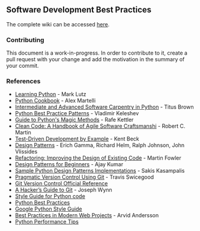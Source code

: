 ## Software Development Best Practices

The complete wiki can be accessed [here](https://github.com/trein/dev-best-practices/wiki).

### Contributing
This document is a work-in-progress. In order to contribute to it, create a pull request with your change and add the motivation in the summary of your commit.

### References

- [Learning Python](http://www.amazon.ca/Learning-Python-Mark-Lutz/dp/1449355730) - Mark Lutz
- [Python Cookbook](http://www.amazon.ca/Python-Cookbook-Alex-Martelli/dp/0596001673) - Alex Martelli
- [Intermediate and Advanced Software Carpentry in Python](http://ivory.idyll.org/articles/advanced-swc/) - Titus Brown
- [Python Best Practice Patterns](http://stevenloria.com/python-best-practice-patterns-by-vladimir-keleshev-notes/) - Vladimir Keleshev
- [Guide to Python's Magic Methods](http://www.rafekettler.com/magicmethods.html) - Rafe Kettler
- [Clean Code: A Handbook of Agile Software Craftsmanshi](http://www.amazon.ca/Clean-Code-Handbook-Software-Craftsmanship/dp/0132350882) - Robert C. Martin 
- [Test-Driven Development by Example](http://www.amazon.ca/Test-Driven-Development-By-Example/dp/0321146530) - Kent Beck
- [Design Patterns](http://www.amazon.ca/Design-Patterns-Elements-Reusable-Object-Oriented/dp/0201633612) - Erich Gamma, Richard Helm, Ralph Johnson, John Vlissides
- [Refactoring: Improving the Design of Existing Code](http://www.amazon.ca/Refactoring-Improving-Design-Existing-Code/dp/0201485672) - Martin Fowler
- [Design Patterns for Beginners](http://pypix.com/tools-and-tips/design-patterns-beginners/) - Ajay Kumar
- [Sample Python Design Patterns Implementations](https://github.com/faif/python-patterns) - Sakis Kasampalis
- [Pragmatic Version Control Using Git](http://pragprog.com/book/tsgit/pragmatic-version-control-using-git) - Travis Swicegood
- [Git Version Control Official Reference](http://git-scm.com/)
- [A Hacker’s Guide to Git](http://wildlyinaccurate.com/a-hackers-guide-to-git) - Joseph Wynn
- [Style Guide for Python code](http://www.python.org/dev/peps/pep-0008/)
- [Python Best Practices](http://docs.python-guide.org/en/latest/)
- [Google Python Style Guide](http://google-styleguide.googlecode.com/svn/trunk/pyguide.html)
- [Best Practices in Modern Web Projects](http://blog.arvidandersson.se/2014/06/17/best-practices-in-modern-web-projects) - Arvid Andersson
- [Python Performance Tips](https://wiki.python.org/moin/PythonSpeed/PerformanceTips)

